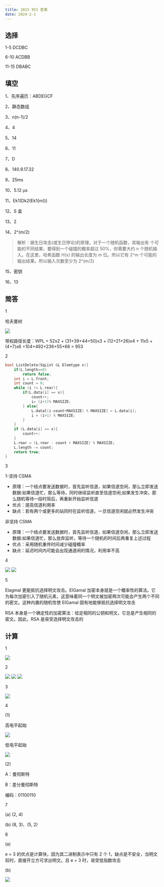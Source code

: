 ```yaml
---
title: 2023 953 答案
date: 2024-2-1
---
```


## 选择

1-5 DCDBC

6-10 ACDBB

11-15 DBABC

## 填空

1、先序遍历：ABDEGCF

2、静态数组

3、n(n-1)/2

4、4

5、14

6、11

7、D

8、140.9.17.32

9、25ms

10、5.12 μs

11、Ek1(Dk2(Ek1(m)))

12、S 盒

13、2

14、2^(m/2)

> 解析：据生日攻击(或生日悖论)的原理，对于一个随机函数，其输出有 个可能的不同结果，要得到一个碰撞的概率超过 50%，你需要大约 n 个随机输入。在这里，哈希函数 H(x) 的输出长度为 m 位。所以它有 2^m 个可能的输出结果。所以输入次数至少为 2^(m/2)

15、密钥

16、13

## 简答

1

哈夫曼树

<img src="./assets/image-20240403144827652.png">

带权路径长度：WPL = 52x2 + (31+39+44+50)x3 + (12+21+26)x4 + 11x5 + (4+7)x6
=104+492+236+55+66 = 953

2

```c
bool ListDelete(SqList &L Elemtype x){
    if(L.length==0)
        return false;
    int i = L.front;
    int count = 0;
    while (i != L.rear){
        if(L.data[i] == x){
            count++;
            i= (i+1)% MAXSIZE;
        } else{
            L.datal(i-count+MAXSIZE) % MAXSIZE] = L.data[i];
            i = (i+1) % MAXSIZE;
        }
    }
    if (L.data[i] == x){
        count++:
    }
    L.rear = (L.rear - count + MAXSIZE) % MAXSIZE;
    L.length -= count;
    return true;
}
```

3

1-坚持 CSMA

- 原理：一个结点要发送数据时，首先监听信道，如果信道空闲，那么立即发送数据:如果信道忙，那么等待，同时继续监听直至信道空闲;如果发生冲突，那么随机等待一段时简后，再重新开始监听信道
- 优点：提高信道利用率
- 缺点：若有两个或更多的站同时在监听信道，一旦信道空闲就必然发生冲突

非坚持 CSMA

- 原理：一个结点要发送数据时，首先监听信道，如果信道空闲，那么立即发送数据:如果信道忙，那么放弃监听，等待一个随机的时间后再重复上述过程
- 优点：采用随机重传时间减少碰撞概率
- 缺点：延迟时间内可能会出现通道闲的情况，利用率不高

4

<img src="./assets/image-20240201144133815.png">

<img src="./assets/image-20240201144151529.png">

5

Elagmal 更能抵抗选择明文攻击。EIGamal 加密本身就是一个概率性的算法。它为每次加密引入了随机元素，这意味着同一个明文被加密两次可能会产生两个不同的密文。这种内置的随机性使 EIGamal 固有地能够抵抗选择明文攻击

RSA 本身是一个确定性的加密算法：给定相同的公钥和明文，它总是产生相同的密文。因此，RSA 是易受选择明文攻击的



## 计算

1

<img src="./assets/image-20240201144240554.png">

2

<img src="./assets/image-20240201144307697.png">

<img src="./assets/image-20240201144338398.png">

<img src="./assets/image-20240201144353996.png">

3

<img src="./assets/image-20240201144409353.png">

4

(1)

高电平起始

<img src="./assets/image-20240201144425606.png">

低电平起始

<img src="./assets/image-20240201144447516.png">

(2)

A：曼彻斯特

B：差分曼彻斯特

编码：01100110

7

(a) (2, 4)

(b) (8, 3)、(5, 2)

8

(a)

e = 3 的优点是计算快，因为其二进制表示中只有 2 个 1，缺点是不安全，当明文较时，直接开立方可求出明文。且 e = 3 时，易受低指数攻击

(b) 

<img src="./assets/image-20240201144511972.png">

